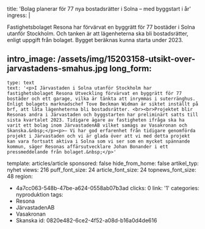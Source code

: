 title: 'Bolag planerar för 77 nya bostadsrätter i Solna – med byggstart i år'
ingress: |
  <p>Fastighetsbolaget Resona har förvärvat en byggrätt för 77 bostäder i Solna utanför Stockholm. Och tanken är att lägenheterna ska bli bostadsrätter, enligt uppgift från bolaget. Bygget beräknas kunna starta under 2023.
  </p>
  
intro_image: /assets/img/15203158-utsikt-over-jarvastadens-smahus.jpg
long_form:
  -
    type: text
    text: '<p>I Järvastaden i Solna utanför Stockholm har fastighetsbolaget Resona Utveckling förvärvat en byggrätt för 77 bostäder och ett garage, vilka är tänkta att inrymmas i suterränghus. Enligt bolagets marknadschef Tove Beckman Widman är siktet inställt på brf, att låta lägenheterna bli bostadsrätter. <br><br>Projektet blir Resonas andra i Järvastaden och byggstarten har preliminärt satts till sista kvartalet 2023. Tidigare ägare av fastigheten ifråga ska ha varit ett bolag inom JärvastadenAB vilket samägs av Vasakronan och Skanska.&nbsp;</p><p>– Vi har god erfarenhet från tidigare genomförda projekt i Järvastaden och vi är glada över att vi med detta projekt kan vara fortsatt aktiva i Solna som vi ser som en mycket spännande kommun, säger Resonas affärsutvecklare Johan Bonander i ett pressmeddelande från bolaget.&nbsp;</p>'
template: articles/article
sponsored: false
hide_from_home: false
artikel_typ: nyhet
views: 216
puff_font_size: 24
article_font_size: 24
topnews_font_size: 48
region:
  - 4a7cc063-548b-47be-a624-0558ab07b3ad
clicks: 0
link: '1'
categories: nyproduktion
tags:
  - Resona
  - JärvastadenAB
  - Vasakronan
  - Skanska
id: 0820e482-6ce2-4f52-a08d-b16a0d4de616
